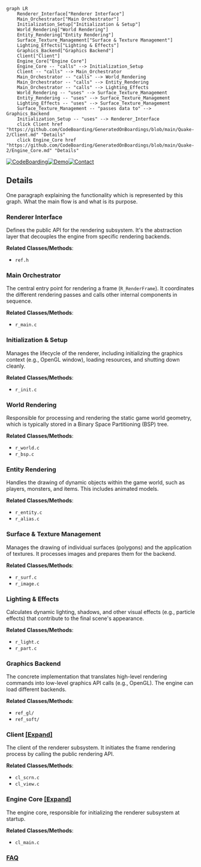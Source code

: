 ```mermaid
graph LR
    Renderer_Interface["Renderer Interface"]
    Main_Orchestrator["Main Orchestrator"]
    Initialization_Setup["Initialization & Setup"]
    World_Rendering["World Rendering"]
    Entity_Rendering["Entity Rendering"]
    Surface_Texture_Management["Surface & Texture Management"]
    Lighting_Effects["Lighting & Effects"]
    Graphics_Backend["Graphics Backend"]
    Client["Client"]
    Engine_Core["Engine Core"]
    Engine_Core -- "calls" --> Initialization_Setup
    Client -- "calls" --> Main_Orchestrator
    Main_Orchestrator -- "calls" --> World_Rendering
    Main_Orchestrator -- "calls" --> Entity_Rendering
    Main_Orchestrator -- "calls" --> Lighting_Effects
    World_Rendering -- "uses" --> Surface_Texture_Management
    Entity_Rendering -- "uses" --> Surface_Texture_Management
    Lighting_Effects -- "uses" --> Surface_Texture_Management
    Surface_Texture_Management -- "passes data to" --> Graphics_Backend
    Initialization_Setup -- "uses" --> Renderer_Interface
    click Client href "https://github.com/CodeBoarding/GeneratedOnBoardings/blob/main/Quake-2/Client.md" "Details"
    click Engine_Core href "https://github.com/CodeBoarding/GeneratedOnBoardings/blob/main/Quake-2/Engine_Core.md" "Details"
```

[![CodeBoarding](https://img.shields.io/badge/Generated%20by-CodeBoarding-9cf?style=flat-square)](https://github.com/CodeBoarding/GeneratedOnBoardings)[![Demo](https://img.shields.io/badge/Try%20our-Demo-blue?style=flat-square)](https://www.codeboarding.org/demo)[![Contact](https://img.shields.io/badge/Contact%20us%20-%20contact@codeboarding.org-lightgrey?style=flat-square)](mailto:contact@codeboarding.org)

## Details

One paragraph explaining the functionality which is represented by this graph. What the main flow is and what is its purpose.

### Renderer Interface
Defines the public API for the rendering subsystem. It's the abstraction layer that decouples the engine from specific rendering backends.


**Related Classes/Methods**:

- `ref.h`


### Main Orchestrator
The central entry point for rendering a frame (`R_RenderFrame`). It coordinates the different rendering passes and calls other internal components in sequence.


**Related Classes/Methods**:

- `r_main.c`


### Initialization & Setup
Manages the lifecycle of the renderer, including initializing the graphics context (e.g., OpenGL window), loading resources, and shutting down cleanly.


**Related Classes/Methods**:

- `r_init.c`


### World Rendering
Responsible for processing and rendering the static game world geometry, which is typically stored in a Binary Space Partitioning (BSP) tree.


**Related Classes/Methods**:

- `r_world.c`
- `r_bsp.c`


### Entity Rendering
Handles the drawing of dynamic objects within the game world, such as players, monsters, and items. This includes animated models.


**Related Classes/Methods**:

- `r_entity.c`
- `r_alias.c`


### Surface & Texture Management
Manages the drawing of individual surfaces (polygons) and the application of textures. It processes images and prepares them for the backend.


**Related Classes/Methods**:

- `r_surf.c`
- `r_image.c`


### Lighting & Effects
Calculates dynamic lighting, shadows, and other visual effects (e.g., particle effects) that contribute to the final scene's appearance.


**Related Classes/Methods**:

- `r_light.c`
- `r_part.c`


### Graphics Backend
The concrete implementation that translates high-level rendering commands into low-level graphics API calls (e.g., OpenGL). The engine can load different backends.


**Related Classes/Methods**:

- `ref_gl/`
- `ref_soft/`


### Client [[Expand]](./Client.md)
The client of the renderer subsystem. It initiates the frame rendering process by calling the public rendering API.


**Related Classes/Methods**:

- `cl_scrn.c`
- `cl_view.c`


### Engine Core [[Expand]](./Engine_Core.md)
The engine core, responsible for initializing the renderer subsystem at startup.


**Related Classes/Methods**:

- `cl_main.c`




### [FAQ](https://github.com/CodeBoarding/GeneratedOnBoardings/tree/main?tab=readme-ov-file#faq)